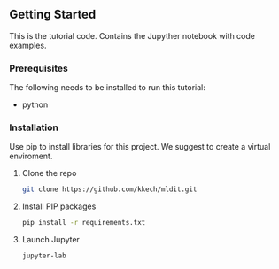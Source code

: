 <!-- GETTING STARTED -->
## Getting Started

This is the tutorial code. Contains the Jupyther notebook with code examples.

### Prerequisites

The following needs to be installed to run this tutorial:
* python

### Installation

Use pip to install libraries for this project. We suggest to create a virtual enviroment.

1. Clone the repo
   ```sh
   git clone https://github.com/kkech/mldit.git
   ```
2. Install PIP packages
   ```sh
   pip install -r requirements.txt
   ```
3. Launch Jupyter
   ```sh
   jupyter-lab
   ```

